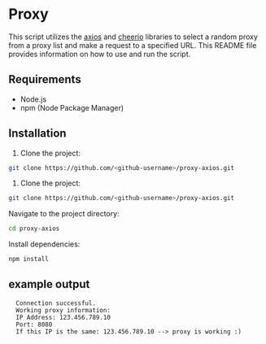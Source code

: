 # Proxy

This script utilizes the [axios](https://www.npmjs.com/package/axios) and [cheerio](https://www.npmjs.com/package/cheerio) libraries to select a random proxy from a proxy list and make a request to a specified URL. This README file provides information on how to use and run the script.

## Requirements

- Node.js
- npm (Node Package Manager)

## Installation

1. Clone the project:

```bash
git clone https://github.com/<github-username>/proxy-axios.git
```
1. Clone the project:

```bash
git clone https://github.com/<github-username>/proxy-axios.git
```

Navigate to the project directory:

```bash
cd proxy-axios
```
Install dependencies:
```bash
npm install
```

## example output
```
  Connection successful.
  Working proxy information:
  IP Address: 123.456.789.10
  Port: 8080
  If this IP is the same: 123.456.789.10 --> proxy is working :)
```
